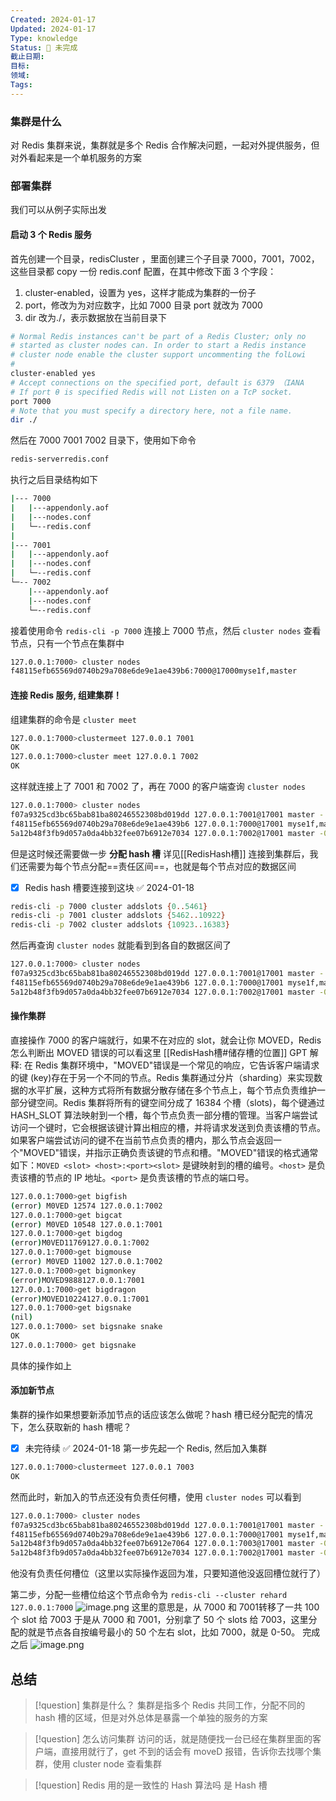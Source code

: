 ```yaml
---
Created: 2024-01-17
Updated: 2024-01-17
Type: knowledge
Status: 🌱 未完成
截止日期: 
目标: 
领域: 
Tags:
---
```

### 集群是什么
对 Redis 集群来说，集群就是多个 Redis 合作解决问题，一起对外提供服务，但对外看起来是一个单机服务的方案

### 部署集群
我们可以从例子实际出发
#### 启动 3 个 Redis 服务
首先创建一个目录，redisCluster ，里面创建三个子目录 7000，7001，7002，这些目录都 copy 一份 redis.conf 配置，在其中修改下面 3 个字段：
1. cluster-enabled，设置为 yes，这样才能成为集群的一份子 
2. port，修改为为对应数字，比如 7000 目录 port 就改为 7000
3. dir 改为./，表示数据放在当前目录下
```Bash
# Normal Redis instances can't be part of a Redis Cluster; only no
# started as cluster nodes can. In order to start a Redis instance
# cluster node enable the cluster support uncommenting the folLowi
#
cluster-enabled yes
# Accept connections on the specified port, default is 6379 （IANA
# If port θ is specified Redis will not Listen on a TcP socket.
port 7000
# Note that you must specify a directory here, not a file name.
dir ./
```

然后在 7000 7001 7002 目录下，使用如下命令
```bash
redis-serverredis.conf
```

执行之后目录结构如下
```bash
|--- 7000
|	|---appendonly.aof
|	|---nodes.conf
|	└─--redis.conf
|	
|--- 7001
|	|---appendonly.aof
|	|---nodes.conf
|	└─--redis.conf
└─-- 7002
	|---appendonly.aof
	|---nodes.conf
	└─--redis.conf

```

接着使用命令 `redis-cli -p 7000` 连接上 7000 节点，然后 `cluster nodes` 查看节点，只有一个节点在集群中
```bash
127.0.0.1:7000> cluster nodes
f48115efb65569d0740b29a708e6de9e1ae439b6:7000@17000myse1f,master
```

#### 连接 Redis 服务, 组建集群！

组建集群的命令是 `cluster meet`
```bash
127.0.0.1:7000>clustermeet 127.0.0.1 7001
OK
127.0.0.1:7000>cluster meet 127.0.0.1 7002
OK
```
这样就连接上了 7001 和 7002 了，再在 7000 的客户端查询 `cluster nodes`
```bash
127.0.0.1:7000> cluster nodes
f07a9325cd3bc65bab81ba80246552308bd019dd 127.0.0.1:7001@17001 master - 0 1678499786966 1 connected
f48115efb65569d0740b29a708e6de9e1ae439b6 127.0.0.1:7000@17001 myse1f,master - 0 167849978500 0 connected
5a12b48f3fb9d057a0da4bb32fee07b6912e7034 127.0.0.1:7002@17001 master -0 1678499785956 2 connected
```

但是这时候还需要做一步 **分配 hash 槽** 详见[[RedisHash槽]]
	连接到集群后，我们还需要为每个节点分配==责任区间==，也就是每个节点对应的数据区间
- [x] Redis hash 槽要连接到这块 ✅ 2024-01-18

```bash
redis-cli -p 7000 cluster addslots {0..5461}
redis-cli -p 7001 cluster addslots {5462..10922}
redis-cli -p 7002 cluster addslots {10923..16383}
```

然后再查询 `cluster nodes` 就能看到到各自的数据区间了
```bash
127.0.0.1:7000> cluster nodes
f07a9325cd3bc65bab81ba80246552308bd019dd 127.0.0.1:7001@17001 master - 0 1678499786966 1 connected 5462-10922
f48115efb65569d0740b29a708e6de9e1ae439b6 127.0.0.1:7000@17001 myse1f,master - 0 167849978500 0 connected 0-5461
5a12b48f3fb9d057a0da4bb32fee07b6912e7034 127.0.0.1:7002@17001 master -0 1678499785956 2 connected 10923-16383
```
#### 操作集群
直接操作 7000 的客户端就行，如果不在对应的 slot，就会让你 MOVED，Redis 怎么判断出 MOVED 错误的可以看这里 [[RedisHash槽#储存槽的位置]]
	GPT 解释: 在 Redis 集群环境中，"MOVED"错误是一个常见的响应，它告诉客户端请求的键 (key)存在于另一个不同的节点。Redis 集群通过分片（sharding）来实现数据的水平扩展，这种方式将所有数据分散存储在多个节点上，每个节点负责维护一部分键空间。Redis 集群将所有的键空间分成了 16384 个槽（slots)，每个键通过 HASH_SLOT 算法映射到一个槽，每个节点负责一部分槽的管理。当客户端尝试访问一个键时，它会根据该键计算出相应的槽，并将请求发送到负责该槽的节点。如果客户端尝试访问的键不在当前节点负责的槽内，那么节点会返回一个"MOVED"错误，并指示正确负责该键的节点和槽。"MOVED"错误的格式通常如下：`MOVED <slot> <host>:<port><slot>` 是键映射到的槽的编号。`<host>` 是负责该槽的节点的 IP 地址。`<port>` 是负责该槽的节点的端口号。
```bash
127.0.0.1:7000>get bigfish
(error) M0VED 12574 127.0.0.1:7002
127.0.0.1:7000>get bigcat
(error) M0VED 10548 127.0.0.1:7001
127.0.0.1:7000>get bigdog
(error)M0VED11769127.0.0.1:7002
127.0.0.1:7000>get bigmouse
(error) M0VED 11002 127.0.0.1:7002
127.0.0.1:7000>get bigmonkey
(error)MOVED9888127.0.0.1:7001
127.0.0.1:7000>get bigdragon
(error)MOVED10224127.0.0.1:7001
127.0.0.1:7000>get bigsnake
(nil)
127.0.0.1:7000> set bigsnake snake
OK
127.0.0.1:7000> get bigsnake
```
具体的操作如上

#### 添加新节点
集群的操作如果想要新添加节点的话应该怎么做呢？hash 槽已经分配完的情况下，怎么获取新的 hash 槽呢？
- [x] 未完待续 ✅ 2024-01-18
第一步先起一个 Redis, 然后加入集群
```bash
127.0.0.1:7000>clustermeet 127.0.0.1 7003
OK
```
然而此时，新加入的节点还没有负责任何槽，使用 `cluster nodes` 可以看到
```bash
127.0.0.1:7000> cluster nodes
f07a9325cd3bc65bab81ba80246552308bd019dd 127.0.0.1:7001@17001 master - 0 1678499786966 1 connected 5462-10922
f48115efb65569d0740b29a708e6de9e1ae439b6 127.0.0.1:7000@17001 myse1f,master - 0 167849978500 0 connected 0-5461
5a12b48f3fb9d057a0da4bb32fee07b6912e7064 127.0.0.1:7003@17001 master -0 1678499786400 0 connected 
5a12b48f3fb9d057a0da4bb32fee07b6912e7034 127.0.0.1:7002@17001 master -0 1678499785956 2 connected 10923-16383
```
他没有负责任何槽位（这里以实际操作返回为准，只要知道他没返回槽位就行了）

第二步，分配一些槽位给这个节点命令为 `redis-cli --cluster rehard 127.0.0.1:7000`
![image.png](https://obsidian-pic-1317906728.cos.ap-nanjing.myqcloud.com/obsidian/20240118231943.png)
这里的意思是，从 7000 和 7001转移了一共 100 个 slot 给 7003
于是从 7000 和 7001，分别拿了 50 个 slots 给 7003，这里分配的就是节点各自按编号最小的 50 个左右 slot，比如 7000，就是 0-50。
完成之后 ![image.png](https://obsidian-pic-1317906728.cos.ap-nanjing.myqcloud.com/obsidian/20240118232427.png)

## 总结
>[!question] 集群是什么？
>	集群是指多个 Redis 共同工作，分配不同的 hash 槽的区域，但是对外总体是暴露一个单独的服务的方案

>[!question] 怎么访问集群
>访问的话，就是随便找一台已经在集群里面的客户端，直接用就行了，get 不到的话会有 moveD 报错，告诉你去找哪个集群，使用 cluster node 查看集群

>[!question] Redis 用的是一致性的 Hash 算法吗
>是 Hash 槽

